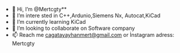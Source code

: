 - 👋 Hi, I’m @Mertcgty**
- 👀 I’m intere  sted in C++,Ardunio,Siemens Nx, Autocat,KiCad 
- 🌱 I’m currently learning KiCad 
- 💞️ I’m looking to collaborate on Software company 
- 📫 Reach me cagatayayhanmert@gmail.com or İnstagram adress: Mertcgty 

<!---
Mertcgty/Mertcgty is a ✨ special ✨ repository because its `README.md` (this file) appears on your GitHub profile.
You can click the Preview link to take a look at your changes.
--->
